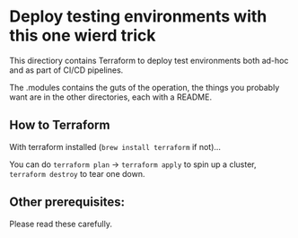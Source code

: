 # Deploy testing environments with this one wierd trick

This directiory contains Terraform to deploy test environments both ad-hoc and as part of CI/CD pipelines.

The .modules contains the guts of the operation, the things you probably want are in the other directories, each with a README.

## How to Terraform

With terraform installed (`brew install terraform` if not)...

You can do `terraform plan` -> `terraform apply` to spin up a cluster, `terraform destroy` to tear one down.

## Other prerequisites:
Please read these carefully.


